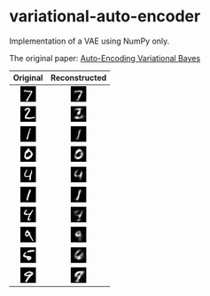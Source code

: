 # variational-auto-encoder
Implementation of a VAE using NumPy only.

The original paper: [Auto-Encoding Variational Bayes](https://arxiv.org/abs/1312.6114)

Original | Reconstructed
:-------------------------:|:-------------------------:
![](images/original_0.png) | ![](images/reconstructed_0.png)
![](images/original_1.png) | ![](images/reconstructed_1.png)
![](images/original_2.png) | ![](images/reconstructed_2.png)
![](images/original_3.png) | ![](images/reconstructed_3.png)
![](images/original_4.png) | ![](images/reconstructed_4.png)
![](images/original_5.png) | ![](images/reconstructed_5.png)
![](images/original_6.png) | ![](images/reconstructed_6.png)
![](images/original_7.png) | ![](images/reconstructed_7.png)
![](images/original_8.png) | ![](images/reconstructed_8.png)
![](images/original_9.png) | ![](images/reconstructed_9.png)

